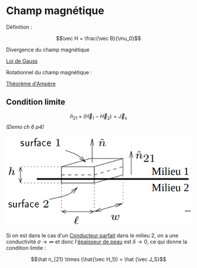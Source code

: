 # Champ magnétique

Définition :

$$\vec H = \frac{\vec B}{\mu_0}$$

Divergence du champ magnétique

[Loi de Gauss](Loi%20de%20Gauss.md)

Rotationnel du champ magnétique :

[Théorème d'Ampère](Théorème%20d'Ampère.md)

## Condition limite

$$\hat n_{21} \times (\vec H_1-\vec H_2) = \vec J_s$$
*(Demo ch 6 p4)*

![](attachments/Pasted%20image%2020230717152934.png)

Si on est dans le cas d'un [Conducteur parfait](Conducteur.md) dans le milieu 2, on a une conductivité $\sigma \rightarrow \infty$  et donc l'[épaisseur de peau](Effet%20de%20peau.md) est $\delta \rightarrow 0$, ce qui donne la condition limite :

$$\hat n_{21} \times (\hat{\vec H_1}) = \hat {\vec J_S}$$